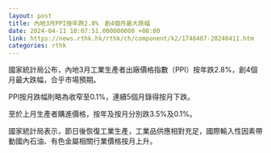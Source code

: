 ```yaml
---
layout: post
title: 內地3月PPI按年跌2.8%　創4個月最大跌幅
date: 2024-04-11 10:07:51.000000000 +08:00
link: https://news.rthk.hk/rthk/ch/component/k2/1748407-20240411.htm
categories: rthk
---
```


國家統計局公布，內地3月工業生產者出廠價格指數（PPI）按年跌2.8%，創4個月最大跌幅，合乎市場預期。

PPI按月跌幅則略為收窄至0.1%，連續5個月錄得按月下跌。

至於上月生產者購進價格，按年及按月分別跌3.5%及0.1%。

國家統計局表示，節日後恢復工業生產，工業品供應相對充足，國際輸入性因素帶動國內石油、有色金屬相關行業價格按月上升。
